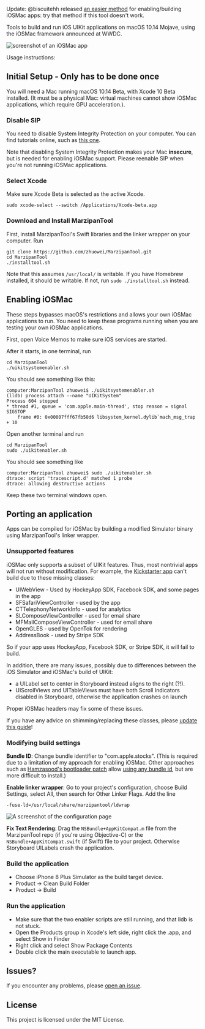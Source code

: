 Update: @biscuitehh released [an easier method](https://github.com/biscuitehh/MarzipanPlatter) for enabling/building iOSMac apps: try that method if this tool doesn't work.

Tools to build and run iOS UIKit applications on macOS 10.14 Mojave, using the iOSMac framework announced at WWDC.

![screenshot of an iOSMac app](https://worthdoingbadly.com/assets/blog/iosmac/sc1.png)

Usage instructions:

## Initial Setup - Only has to be done once

You will need a Mac running macOS 10.14 Beta, with Xcode 10 Beta installed. (It must be a physical Mac: virtual machines cannot show iOSMac applications, which require GPU acceleration.).

### Disable SIP

You need to disable System Integrity Protection on your computer. You can find tutorials online, such as [this one](https://support.intego.com/hc/en-us/articles/115003523252-How-to-Disable-System-Integrity-Protection-SIP-).

Note that disabling System Integrity Protection makes your Mac **insecure**, but is needed for enabling iOSMac support. Please reenable SIP when you're not running iOSMac applications.

### Select Xcode

Make sure Xcode Beta is selected as the active Xcode.
```
sudo xcode-select --switch /Applications/Xcode-beta.app
```

### Download and Install MarzipanTool

First, install MarzipanTool's Swift libraries and the linker wrapper on your computer. Run
```
git clone https://github.com/zhuowei/MarzipanTool.git
cd MarzipanTool
./installtool.sh
```

Note that this assumes `/usr/local/` is writable. If you have Homebrew installed, it should be writable. If not, run `sudo ./installtool.sh` instead.

## Enabling iOSMac

These steps bypasses macOS's restrictions and allows your own iOSMac applications to run. You need to keep these programs running when you are testing your own iOSMac applications.

First, open Voice Memos to make sure iOS services are started.

After it starts, in one terminal, run 
```
cd MarzipanTool
./uikitsystemenabler.sh
```

You should see something like this:

```
computer:MarzipanTool zhuowei$ ./uikitsystemenabler.sh 
(lldb) process attach --name "UIKitSystem"
Process 604 stopped
* thread #1, queue = 'com.apple.main-thread', stop reason = signal SIGSTOP
    frame #0: 0x00007fff67fb50d6 libsystem_kernel.dylib`mach_msg_trap + 10
```

Open another terminal and run

```
cd MarzipanTool
sudo ./uikitenabler.sh
```
You should see something like
```
computer:MarzipanTool zhuowei$ sudo ./uikitenabler.sh 
dtrace: script 'tracescript.d' matched 1 probe
dtrace: allowing destructive actions
```

Keep these two terminal windows open.

## Porting an application

Apps can be compiled for iOSMac by building a modified Simulator binary using MarzipanTool's linker wrapper.

### Unsupported features

iOSMac only supports a subset of UIKit features. Thus, most nontrivial apps will not run without modification. For example, the [Kickstarter app](https://github.com/kickstarter/ios-oss) can't build due to these missing classes:
- UIWebView - Used by HockeyApp SDK, Facebook SDK, and some pages in the app
- SFSafariViewController - used by the app
- CTTelephonyNetworkInfo - used for analytics
- SLComposeViewController - used for email share
- MFMailComposeViewController - used for email share
- OpenGLES - used by OpenTok for rendering
- AddressBook - used by Stripe SDK

So if your app uses HockeyApp, Facebook SDK, or Stripe SDK, it will fail to build.

In addition, there are many issues, possibly due to differences between the iOS Simulator and iOSMac's build of UIKit:

- a UILabel set to center in Storyboard instead aligns to the right (?!).
- UIScrollViews and UITableViews must have both Scroll Indicators disabled in Storyboard, otherwise the application crashes on launch

Proper iOSMac headers may fix some of these issues.

If you have any advice on shimming/replacing these classes, please [update this guide](https://github.com/zhuowei/MarzipanTool/pulls)!

### Modifying build settings

**Bundle ID**: Change bundle identifier to "com.apple.stocks". (This is required due to a limitation of my approach for enabling iOSMac. Other approaches such as [Hamzasood's bootloader patch](https://twitter.com/hamzasood/status/1004036460150968320) allow [using any bundle id](), but are more difficult to install.)

**Enable linker wrapper**: Go to your project's configuration, choose Build Settings, select All, then search for Other Linker Flags. Add the line

`-fuse-ld=/usr/local/share/marzipantool/ldwrap`

![A screenshot of the configuration page](https://worthdoingbadly.com/assets/blog/iosmac/sc2.png)

**Fix Text Rendering**: Drag the `NSBundle+AppKitCompat.m` file from the MarzipanTool repo (if you're using Objective-C) or the `NSBundle+AppKitCompat.swift` (if Swift) file to your project. Otherwise Storyboard UILabels crash the application.

### Build the application

- Choose iPhone 8 Plus Simulator as the build target device.
- Product -> Clean Build Folder
- Product -> Build

### Run the application

- Make sure that the two enabler scripts are still running, and that lldb is not stuck.
- Open the Products group in Xcode's left side, right click the .app, and select Show in Finder
- Right click and select Show Package Contents
- Double click the main executable to launch app.

## Issues?

If you encounter any problems, please [open an issue](https://github.com/zhuowei/MarzipanTool/issues).

## License

This project is licensed under the MIT License.
